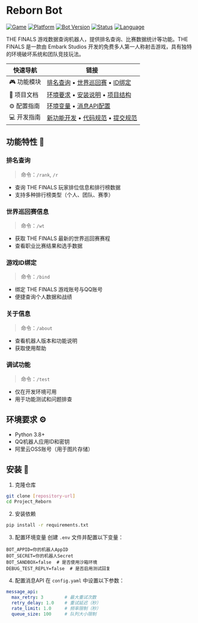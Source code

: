# Reborn Bot

[![Game](https://img.shields.io/badge/Game-THE%20FINALS-e6323c.svg)](https://www.reachthefinals.com/)
[![Platform](https://img.shields.io/badge/Platform-Steam-1b2838.svg)](https://store.steampowered.com/app/2073850/THE_FINALS/)
[![Bot Version](https://img.shields.io/badge/Bot-v1.0.0-e6323c.svg)](https://github.com/your-repo/releases)
[![Status](https://img.shields.io/badge/Status-Beta-ff6b6b.svg)](https://github.com/your-repo/releases)
[![Language](https://img.shields.io/badge/Language-ZH-1b2838.svg)](https://qun.qq.com/)


THE FINALS 游戏数据查询机器人，提供排名查询、比赛数据统计等功能。THE FINALS 是一款由 Embark Studios 开发的免费多人第一人称射击游戏，具有独特的环境破坏系统和团队竞技玩法。


| 快速导航 | 链接 |
|----------|------|
| 🎮 功能模块 | [排名查询](#排名查询) • [世界巡回赛](#世界巡回赛信息) • [ID绑定](#游戏id绑定) |
| 📖 项目文档 | [环境要求](#环境要求-️) • [安装说明](#安装-) • [项目结构](#项目结构-) |
| ⚙️ 配置指南 | [环境变量](#环境变量配置) • [消息API配置](#消息api配置) |
| 💻 开发指南 | [新功能开发](#添加新功能) • [代码规范](#代码规范) • [提交规范](#提交规范) |


## 功能特性 🌟

### 排名查询

> 命令：`/rank`, `/r`

- 查询 THE FINALS 玩家排位信息和排行榜数据
- 支持多种排行榜类型（个人、团队、赛季）

### 世界巡回赛信息

> 命令：`/wt`

- 获取 THE FINALS 最新的世界巡回赛赛程
- 查看职业比赛结果和选手数据

### 游戏ID绑定

> 命令：`/bind`

- 绑定 THE FINALS 游戏账号与QQ账号
- 便捷查询个人数据和战绩

### 关于信息

> 命令：`/about`

- 查看机器人版本和功能说明
- 获取使用帮助

### 调试功能

> 命令：`/test`

- 仅在开发环境可用
- 用于功能测试和问题排查

## 环境要求 ⚙️

- Python 3.8+
- QQ机器人应用ID和密钥
- 阿里云OSS账号（用于图片存储）

## 安装 🚀

1. 克隆仓库
```bash
git clone [repository-url]
cd Project_Reborn
```

2. 安装依赖
```bash
pip install -r requirements.txt
```

3. 配置环境变量
创建 `.env` 文件并配置以下变量：
```env
BOT_APPID=你的机器人AppID
BOT_SECRET=你的机器人Secret
BOT_SANDBOX=false  # 是否使用沙箱环境
DEBUG_TEST_REPLY=false  # 是否启用测试回复
```

4. 配置消息API
在 `config.yaml` 中设置以下参数：
```yaml
message_api:
  max_retry: 3        # 最大重试次数
  retry_delay: 1.0    # 重试延迟（秒）
  rate_limit: 1.0     # 频率限制（秒）
  queue_size: 100     # 队列大小限制
```
